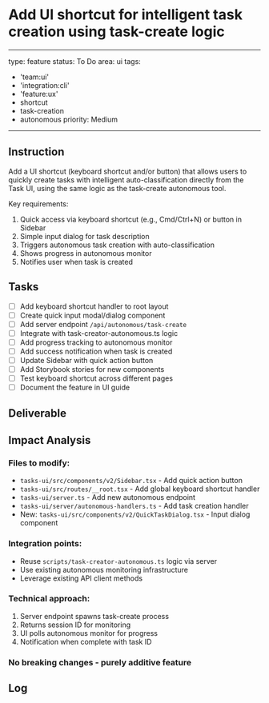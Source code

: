 # Add UI shortcut for intelligent task creation using task-create logic

---
type: feature
status: To Do
area: ui
tags:
  - 'team:ui'
  - 'integration:cli'
  - 'feature:ux'
  - shortcut
  - task-creation
  - autonomous
priority: Medium
---


## Instruction
Add a UI shortcut (keyboard shortcut and/or button) that allows users to quickly create tasks with intelligent auto-classification directly from the Task UI, using the same logic as the task-create autonomous tool.

Key requirements:
1. Quick access via keyboard shortcut (e.g., Cmd/Ctrl+N) or button in Sidebar
2. Simple input dialog for task description
3. Triggers autonomous task creation with auto-classification
4. Shows progress in autonomous monitor
5. Notifies user when task is created

## Tasks
- [ ] Add keyboard shortcut handler to root layout
- [ ] Create quick input modal/dialog component
- [ ] Add server endpoint `/api/autonomous/task-create`
- [ ] Integrate with task-creator-autonomous.ts logic
- [ ] Add progress tracking to autonomous monitor
- [ ] Add success notification when task is created
- [ ] Update Sidebar with quick action button
- [ ] Add Storybook stories for new components
- [ ] Test keyboard shortcut across different pages
- [ ] Document the feature in UI guide

## Deliverable
## Impact Analysis

### Files to modify:
- `tasks-ui/src/components/v2/Sidebar.tsx` - Add quick action button
- `tasks-ui/src/routes/__root.tsx` - Add global keyboard shortcut handler
- `tasks-ui/server.ts` - Add new autonomous endpoint
- `tasks-ui/server/autonomous-handlers.ts` - Add task creation handler
- New: `tasks-ui/src/components/v2/QuickTaskDialog.tsx` - Input dialog component

### Integration points:
- Reuse `scripts/task-creator-autonomous.ts` logic via server
- Use existing autonomous monitoring infrastructure
- Leverage existing API client methods

### Technical approach:
1. Server endpoint spawns task-create process
2. Returns session ID for monitoring
3. UI polls autonomous monitor for progress
4. Notification when complete with task ID

### No breaking changes - purely additive feature

## Log
